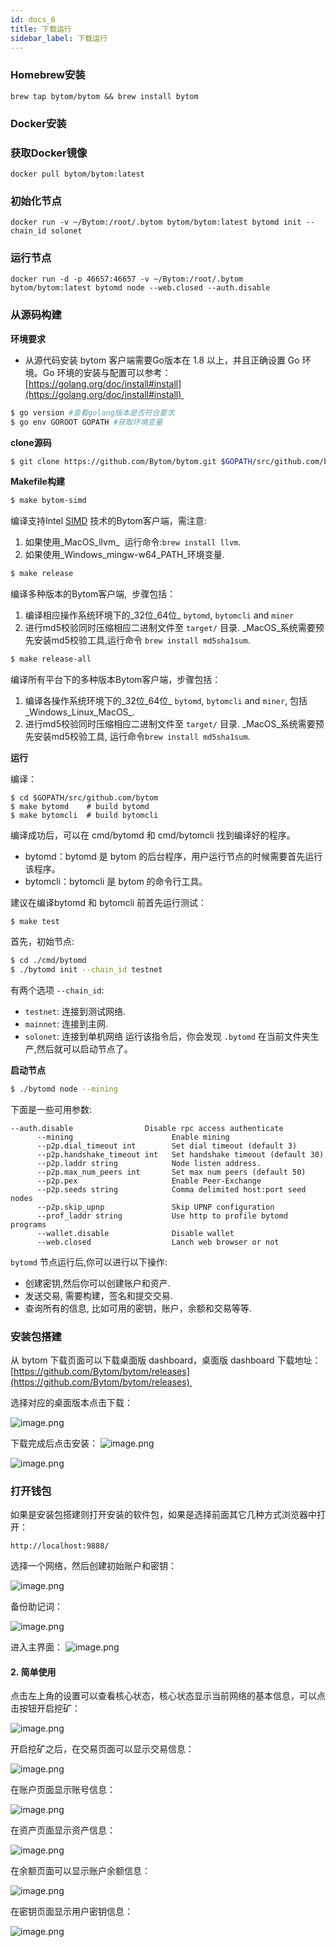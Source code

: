 ```yaml
---
id: docs_6
title: 下载运行
sidebar_label: 下载运行
---
```


### Homebrew安装

```
brew tap bytom/bytom && brew install bytom
```
### Docker安装

### 获取Docker镜像

    docker pull bytom/bytom:latest

### 初始化节点

    docker run -v ~/Bytom:/root/.bytom bytom/bytom:latest bytomd init --chain_id solonet

### 运行节点

    docker run -d -p 46657:46657 -v ~/Bytom:/root/.bytom bytom/bytom:latest bytomd node --web.closed --auth.disable

### 从源码构建

**环境要求**

- 从源代码安装 bytom 客户端需要Go版本在 1.8 以上，并且正确设置 Go 环境。Go 环境的安装与配置可以参考：[https://golang.org/doc/install#install](https://golang.org/doc/install#install) 

```bash
$ go version #查看golang版本是否符合要求
$ go env GOROOT GOPATH #获取环境变量
```

**clone源码**

```bash
$ git clone https://github.com/Bytom/bytom.git $GOPATH/src/github.com/bytom
```

**Makefile构建**

```bash
$ make bytom-simd
```

编译支持Intel [SIMD](https://en.wikipedia.org/wiki/Streaming_SIMD_Extensionsl) 技术的Bytom客户端，需注意:

1. 如果使用_MacOS_llvm_  运行命令:`brew install llvm`.
1. 如果使用_Windows_mingw-w64_PATH_环境变量.

```bash
$ make release
```

编译多种版本的Bytom客户端,  步骤包括：

1. 编译相应操作系统环境下的_32位_64位_ `bytomd`, `bytomcli` and `miner`
1. 进行md5校验同时压缩相应二进制文件至 `target/` 目录. _MacOS_系统需要预先安装md5校验工具,运行命令 `brew install md5sha1sum`.

```bash
$ make release-all
```

编译所有平台下的多种版本Bytom客户端，步骤包括：

1. 编译各操作系统环境下的_32位_64位_ `bytomd`, `bytomcli` and `miner`, 包括_Windows_Linux_MacOS_.
1. 进行md5校验同时压缩相应二进制文件至 `target/` 目录. _MacOS_系统需要预先安装md5校验工具, 运行命令`brew install md5sha1sum`.

**运行**

编译：

```shell
$ cd $GOPATH/src/github.com/bytom
$ make bytomd    # build bytomd
$ make bytomcli  # build bytomcli
```

编译成功后，可以在 cmd/bytomd 和 cmd/bytomcli 找到编译好的程序。

- bytomd：bytomd 是 bytom 的后台程序，用户运行节点的时候需要首先运行该程序。
- bytomcli：bytomcli 是 bytom 的命令行工具。

建议在编译bytomd 和 bytomcli 前首先运行测试：

```shell
$ make test
```

首先，初始节点:

```bash
$ cd ./cmd/bytomd
$ ./bytomd init --chain_id testnet
```

有两个选项 `--chain_id`:

- `testnet`: 连接到测试网络.
- `mainnet`: 连接到主网.
- `solonet`: 连接到单机网络
运行该指令后，你会发现 `.bytomd` 在当前文件夹生产,然后就可以启动节点了。

**启动节点**

```bash
$ ./bytomd node --mining
```

下面是一些可用参数:

```
--auth.disable                Disable rpc access authenticate
      --mining                      Enable mining
      --p2p.dial_timeout int        Set dial timeout (default 3)
      --p2p.handshake_timeout int   Set handshake timeout (default 30)
      --p2p.laddr string            Node listen address.
      --p2p.max_num_peers int       Set max num peers (default 50)
      --p2p.pex                     Enable Peer-Exchange
      --p2p.seeds string            Comma delimited host:port seed nodes
      --p2p.skip_upnp               Skip UPNP configuration
      --prof_laddr string           Use http to profile bytomd programs
      --wallet.disable              Disable wallet
      --web.closed                  Lanch web browser or not
```

`bytomd` 节点运行后,你可以进行以下操作:

- 创建密钥,然后你可以创建账户和资产.
- 发送交易, 需要构建，签名和提交交易.
- 查询所有的信息, 比如可用的密钥，账户，余额和交易等等.

### 安装包搭建

从 bytom 下载页面可以下载桌面版 dashboard，桌面版 dashboard 下载地址：[https://github.com/Bytom/bytom/releases](https://github.com/Bytom/bytom/releases) 

选择对应的桌面版本点击下载：

![image.png]()

下载完成后点击安装：
![image.png]()

![image.png]()

### 打开钱包
如果是安装包搭建则打开安装的软件包，如果是选择前面其它几种方式浏览器中打开：

```
http://localhost:9888/

```
选择一个网络，然后创建初始账户和密钥：

![image.png]()

备份助记词：

![image.png]()

进入主界面：
![image.png]()

#### 2. 简单使用

点击左上角的设置可以查看核心状态，核心状态显示当前网络的基本信息，可以点击按钮开启挖矿：

![image.png]()

开启挖矿之后，在交易页面可以显示交易信息：

![image.png]()

在账户页面显示账号信息：

![image.png]()

在资产页面显示资产信息：

![image.png]()

在余额页面可以显示账户余额信息：

![image.png]()

在密钥页面显示用户密钥信息：

![image.png]()




